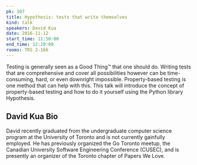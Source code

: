 ```yaml
---
pk: 107
title: Hypothesis: tests that write themselves
kind: talk
speakers: David Kua
date: 2016-11-12
start_time: 11:50:00
end_time: 12:20:00
rooms: TRS 2-166
---
```


Testing is generally seen as a Good Thing™ that one should do. Writing tests that are comprehensive and cover all possibilities however can be time-consuming, hard, or even downright impossible. Property-based testing is one method that can help with this. This talk will introduce the concept of property-based testing and how to do it yourself using the Python library Hypothesis.

## David Kua Bio

David recently graduated from the undergraduate computer science program at the University of Toronto and is not currently gainfully employed.
He has previously organized the Go Toronto meetup, the Canadian University Software Engineering Conference (CUSEC), and is presently an organizer of the Toronto chapter of Papers We Love.